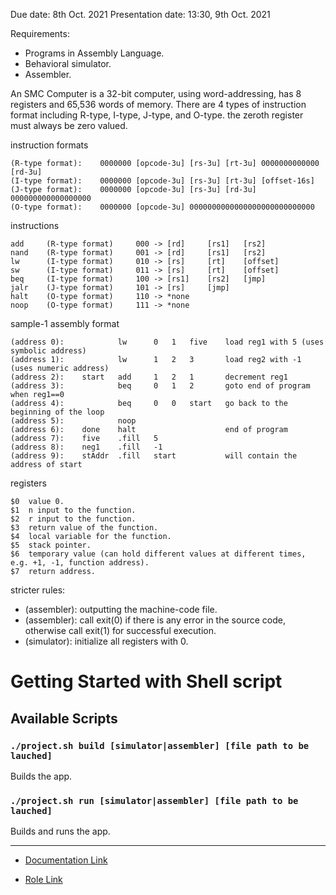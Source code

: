 Due date: 8th Oct. 2021
Presentation date: 13:30, 9th Oct. 2021

Requirements:
* Programs in Assembly Language.
* Behavioral simulator.
* Assembler.

An SMC Computer is a 32-bit computer, using word-addressing, has 8 registers and 65,536 words of memory. There are 4 types of instruction format including R-type, I-type, J-type, and O-type. the zeroth register must always be zero valued.

instruction formats

    (R-type format):    0000000 [opcode-3u] [rs-3u] [rt-3u] 0000000000000 [rd-3u]
    (I-type format):    0000000 [opcode-3u] [rs-3u] [rt-3u] [offset-16s]
    (J-type format):    0000000 [opcode-3u] [rs-3u] [rd-3u] 000000000000000000
    (O-type format):    0000000 [opcode-3u] 0000000000000000000000000000

instructions

    add     (R-type format)     000 -> [rd]     [rs1]   [rs2]
    nand    (R-type format)     001 -> [rd]     [rs1]   [rs2]
    lw      (I-type format)     010 -> [rs]     [rt]    [offset]
    sw      (I-type format)     011 -> [rs]     [rt]    [offset]
    beq     (I-type format)     100 -> [rs1]    [rs2]   [jmp]
    jalr    (J-type format)     101 -> [rs]     [jmp]
    halt    (O-type format)     110 -> *none
    noop    (O-type format)     111 -> *none

sample-1 assembly format

    (address 0):            lw      0   1   five    load reg1 with 5 (uses symbolic address)
    (address 1):            lw      1   2   3       load reg2 with -1 (uses numeric address)
    (address 2):    start   add     1   2   1       decrement reg1
    (address 3):            beq     0   1   2       goto end of program when reg1==0
    (address 4):            beq     0   0   start   go back to the beginning of the loop
    (address 5):            noop
    (address 6):    done    halt                    end of program
    (address 7):    five    .fill   5
    (address 8):    neg1    .fill   -1
    (address 9):    stAddr  .fill   start           will contain the address of start

registers

    $0  value 0.
    $1  n input to the function.
    $2  r input to the function.
    $3  return value of the function.
    $4  local variable for the function.
    $5  stack pointer.
    $6  temporary value (can hold different values at different times, e.g. +1, -1, function address).
    $7  return address.
    
stricter rules:
* (assembler): outputting the machine-code file.
* (assembler): call exit(0) if there is any error in the source code, otherwise call exit(1) for successful execution.
* (simulator): initialize all registers with 0.

# Getting Started with Shell script

## Available Scripts

### `./project.sh build [simulator|assembler] [file path to be lauched]`

Builds the app.

### `./project.sh run [simulator|assembler] [file path to be lauched]`

Builds and runs the app.

---

* [Documentation Link](https://docs.google.com/document/d/1pPPcLB-Py4FEpzhrFXzngHWpZWRNnk5hxilXXESu75A/edit?fbclid=IwAR2yzCX4YDY69kweeUpBiNJloPRTHdTv4xnocrXVYnmKvA-qB-K5TCNBLo0)

* [Role Link](https://www.figma.com/file/8FgUeychlmIqn0tGLKPz4A/ComAxP?node-id=36%3A2996)
